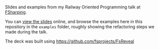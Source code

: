 Slides and examples from my Railway Oriented Programming talk at [FSharping](https://www.fsharping.cz/).

You can [view the slides](http://jbrestan.github.io/FSharpingROP/) online, and browse the examples here in this repository in the `examples` folder, roughly showing the refactoring steps we made during the talk.

The deck was built using https://github.com/fsprojects/FsReveal
